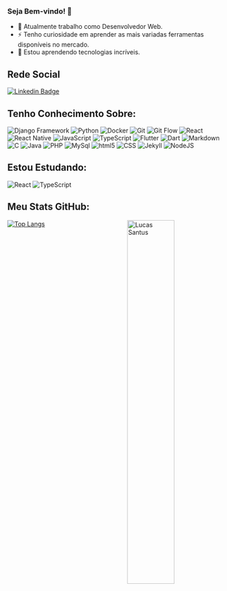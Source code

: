 ### Seja Bem-vindo! :tada:
 
- 🔭 Atualmente trabalho como Desenvolvedor Web.
- ⚡ Tenho curiosidade em aprender as mais variadas ferramentas disponíveis no mercado.
- 🌱 Estou aprendendo tecnologias incríveis. 

## Rede Social
[![Linkedin Badge](https://img.shields.io/badge/-LinkedIn-blue?style=flat-square&logo=Linkedin&logoColor=white&link=link_do_seu_perfil_no_linkedin)](https://www.linkedin.com/in/lucas-santus/)
 
## Tenho Conhecimento Sobre:

<p>
 <img alt="Django Framework" src="https://img.shields.io/badge/Django-092E20?style=flat-square&logo=Django&logoColor=white" />
 <img alt="Python" src="https://img.shields.io/badge/Python-3776AB?style=flat-square&logo=Python&logoColor=white" />
 <img alt="Docker" src="https://img.shields.io/badge/Docker-2496ED?style=flat-square&logo=Docker&logoColor=white" />
 <img alt="Git" src="https://img.shields.io/badge/Git-F05032?style=flat-square&logo=Git&logoColor=white" />
 <img alt="Git Flow" src="https://img.shields.io/badge/GitFlow-F05032?style=flat-square&logo=Git&logoColor=white" />
 <img alt="React" src="https://img.shields.io/badge/React-61DAFB?style=flat-square&logo=React&logoColor=white" />
 <img alt="React Native" src="https://img.shields.io/badge/React Native-61DAFB?style=flat-square&logo=React&logoColor=white" />
 <img alt="JavaScript" src="https://img.shields.io/badge/JavaScript-F7DF1E?style=flat-square&logo=JavaScript&logoColor=white" />
 <img alt="TypeScript" src="https://img.shields.io/badge/TypeScript-3178C6?style=flat-square&logo=TypeScript&logoColor=white" />
 <img alt="Flutter" src="https://img.shields.io/badge/Flutter-02569B?style=flat-square&logo=Flutter&logoColor=white" />
 <img alt="Dart" src="https://img.shields.io/badge/Dart-0175C2?style=flat-square&logo=Dart&logoColor=white" />
 <img alt="Markdown" src="https://img.shields.io/badge/Markdown-000000?style=flat-square&logo=Markdown&logoColor=white" />
 <img alt="C" src="https://img.shields.io/badge/C-A8B9CC?style=flat-square&logo=C&logoColor=white" />
 <img alt="Java" src="https://img.shields.io/badge/Java-007396?style=flat-square&logo=Java&logoColor=white" />
 <img alt="PHP" src="https://img.shields.io/badge/PHP-777BB4?style=flat-square&logo=PHP&logoColor=white" />
 <img alt="MySql" src="https://img.shields.io/badge/MySql-4479A1?style=flat-square&logo=MySql&logoColor=white" />
 <img alt="html5" src="https://img.shields.io/badge/HTML5-E34F26?style=flat-square&logo=html5&logoColor=white" />
 <img alt="CSS" src="https://img.shields.io/badge/CSS-1572B6?style=flat-square&logo=css3&logoColor=white" />
 <img alt="Jekyll" src="https://img.shields.io/badge/Jekyll-CC0000?style=flat-square&logo=JEkyll&logoColor=white" />
 <img alt="NodeJS" src="https://img.shields.io/badge/NodeJS-339933?style=flat-square&logo=Node.Js&logoColor=white" />
</p>

## Estou Estudando:

<p>
 <img alt="React" src="https://img.shields.io/badge/React-61DAFB?style=flat-square&logo=React&logoColor=white" />
 <img alt="TypeScript" src="https://img.shields.io/badge/TypeScript-3178C6?style=flat-square&logo=TypeScript&logoColor=white" />
</p>

## Meu Stats GitHub:

<img src="https://github-readme-stats.vercel.app/api?username=LucasSantus&show_icons=true&theme=gotham&border_color=2e4058" alt="Lucas Santus" width="46%" align="right"/>

[![Top Langs](https://github-readme-stats.vercel.app/api/top-langs/?username=LucasSantus&show_icons=true&theme=gotham&layout=compact)](https://github.com/LucasSantus)
